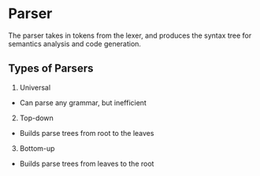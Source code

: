 # Parser

The parser takes in tokens from the lexer, and produces the syntax tree for semantics analysis and code generation.

## Types of Parsers

1. Universal
- Can parse any grammar, but inefficient

2. Top-down
- Builds parse trees from root to the leaves

3. Bottom-up
- Builds parse trees from leaves to the root

